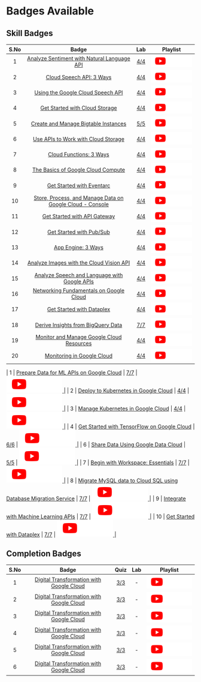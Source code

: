 # Badges Available

## Skill Badges

| S.No | Badge | Lab | Playlist |
| :--: | :---: | :-: | :------: |
| 1 | [Analyze Sentiment with Natural Language API](https://www.cloudskillsboost.google/course_templates/667) | [4/4](667/README.md) | <a href=""> <picture> <source media="(prefers-color-scheme: dark)" srcset="../assets/yt-dark.png"> <source media="(prefers-color-scheme: light)" srcset="../assets/yt-light.png"> <img alt="YouTube logo" src="../assets/yt-dark.png"></picture> </a> |
| 2 | [Cloud Speech API: 3 Ways](https://www.cloudskillsboost.google/course_templates/700) | [4/4](700/README.md) | <a href=""> <picture> <source media="(prefers-color-scheme: dark)" srcset="../assets/yt-dark.png"> <source media="(prefers-color-scheme: light)" srcset="../assets/yt-light.png"> <img alt="YouTube logo" src="../assets/yt-dark.png"></picture> </a> |
| 3 | [Using the Google Cloud Speech API](https://www.cloudskillsboost.google/course_templates/756) | [4/4](756/README.md) | <a href=""> <picture> <source media="(prefers-color-scheme: dark)" srcset="../assets/yt-dark.png"> <source media="(prefers-color-scheme: light)" srcset="../assets/yt-light.png"> <img alt="YouTube logo" src="../assets/yt-dark.png"></picture> </a> |
| 4 | [Get Started with Cloud Storage](https://www.cloudskillsboost.google/course_templates/725) | [4/4](725/README.md) | <a href=""> <picture> <source media="(prefers-color-scheme: dark)" srcset="../assets/yt-dark.png"> <source media="(prefers-color-scheme: light)" srcset="../assets/yt-light.png"> <img alt="YouTube logo" src="../assets/yt-dark.png"></picture> </a> |
| 5 | [Create and Manage Bigtable Instances](https://www.cloudskillsboost.google/course_templates/650) | [5/5](650/README.md) | <a href=""> <picture> <source media="(prefers-color-scheme: dark)" srcset="../assets/yt-dark.png"> <source media="(prefers-color-scheme: light)" srcset="../assets/yt-light.png"> <img alt="YouTube logo" src="../assets/yt-dark.png"></picture> </a> |
| 6 | [Use APIs to Work with Cloud Storage](https://www.cloudskillsboost.google/course_templates/755) | [4/4](755/README.md) | <a href=""> <picture> <source media="(prefers-color-scheme: dark)" srcset="../assets/yt-dark.png"> <source media="(prefers-color-scheme: light)" srcset="../assets/yt-light.png"> <img alt="YouTube logo" src="../assets/yt-dark.png"></picture> </a> |
| 7 | [Cloud Functions: 3 Ways](https://www.cloudskillsboost.google/course_templates/696) | [4/4](696/README.md) | <a href=""> <picture> <source media="(prefers-color-scheme: dark)" srcset="../assets/yt-dark.png"> <source media="(prefers-color-scheme: light)" srcset="../assets/yt-light.png"> <img alt="YouTube logo" src="../assets/yt-dark.png"></picture> </a> |
| 8 | [The Basics of Google Cloud Compute](https://www.cloudskillsboost.google/course_templates/754) | [4/4](754/README.md) | <a href=""> <picture> <source media="(prefers-color-scheme: dark)" srcset="../assets/yt-dark.png"> <source media="(prefers-color-scheme: light)" srcset="../assets/yt-light.png"> <img alt="YouTube logo" src="../assets/yt-dark.png"></picture> </a> |
| 9 | [Get Started with Eventarc](https://www.cloudskillsboost.google/course_templates/727) | [4/4](727/README.md) | <a href=""> <picture> <source media="(prefers-color-scheme: dark)" srcset="../assets/yt-dark.png"> <source media="(prefers-color-scheme: light)" srcset="../assets/yt-light.png"> <img alt="YouTube logo" src="../assets/yt-dark.png"></picture> </a> |
| 10 | [Store, Process, and Manage Data on Google Cloud - Console](https://www.cloudskillsboost.google/course_templates/658) | [4/4](658/README.md) | <a href=""> <picture> <source media="(prefers-color-scheme: dark)" srcset="../assets/yt-dark.png"> <source media="(prefers-color-scheme: light)" srcset="../assets/yt-light.png"> <img alt="YouTube logo" src="../assets/yt-dark.png"></picture> </a> |
| 11 | [Get Started with API Gateway](https://www.cloudskillsboost.google/course_templates/662) | [4/4](662/README.md) | <a href=""> <picture> <source media="(prefers-color-scheme: dark)" srcset="../assets/yt-dark.png"> <source media="(prefers-color-scheme: light)" srcset="../assets/yt-light.png"> <img alt="YouTube logo" src="../assets/yt-dark.png"></picture> </a> |
| 12 | [Get Started with Pub/Sub](https://www.cloudskillsboost.google/course_templates/728) | [4/4](728/README.md) | <a href=""> <picture> <source media="(prefers-color-scheme: dark)" srcset="../assets/yt-dark.png"> <source media="(prefers-color-scheme: light)" srcset="../assets/yt-light.png"> <img alt="YouTube logo" src="../assets/yt-dark.png"></picture> </a> |
| 13 | [App Engine: 3 Ways](https://www.cloudskillsboost.google/course_templates/671) | [4/4](671/README.md) | <a href=""> <picture> <source media="(prefers-color-scheme: dark)" srcset="../assets/yt-dark.png"> <source media="(prefers-color-scheme: light)" srcset="../assets/yt-light.png"> <img alt="YouTube logo" src="../assets/yt-dark.png"></picture> </a> |
| 14 | [Analyze Images with the Cloud Vision API](https://www.cloudskillsboost.google/course_templates/633) | [4/4](633/README.md) | <a href=""> <picture> <source media="(prefers-color-scheme: dark)" srcset="../assets/yt-dark.png"> <source media="(prefers-color-scheme: light)" srcset="../assets/yt-light.png"> <img alt="YouTube logo" src="../assets/yt-dark.png"></picture> </a> |
| 15 | [Analyze Speech and Language with Google APIs](https://www.cloudskillsboost.google/course_templates/634) | [4/4](634/README.md) | <a href=""> <picture> <source media="(prefers-color-scheme: dark)" srcset="../assets/yt-dark.png"> <source media="(prefers-color-scheme: light)" srcset="../assets/yt-light.png"> <img alt="YouTube logo" src="../assets/yt-dark.png"></picture> </a> |
| 16 | [Networking Fundamentals on Google Cloud](https://www.cloudskillsboost.google/course_templates/748) | [4/4](748/README.md) | <a href=""> <picture> <source media="(prefers-color-scheme: dark)" srcset="../assets/yt-dark.png"> <source media="(prefers-color-scheme: light)" srcset="../assets/yt-light.png"> <img alt="YouTube logo" src="../assets/yt-dark.png"></picture> </a> |
| 17 | [Get Started with Dataplex](https://www.cloudskillsboost.google/course_templates/726) | [4/4](726/README.md) | <a href=""> <picture> <source media="(prefers-color-scheme: dark)" srcset="../assets/yt-dark.png"> <source media="(prefers-color-scheme: light)" srcset="../assets/yt-light.png"> <img alt="YouTube logo" src="../assets/yt-dark.png"></picture> </a> |
| 18 | [Derive Insights from BigQuery Data](https://www.cloudskillsboost.google/course_templates/623) | [7/7](623/README.md) | <a href=""> <picture> <source media="(prefers-color-scheme: dark)" srcset="../assets/yt-dark.png"> <source media="(prefers-color-scheme: light)" srcset="../assets/yt-light.png"> <img alt="YouTube logo" src="../assets/yt-dark.png"></picture> </a> |
| 19 | [Monitor and Manage Google Cloud Resources](https://www.cloudskillsboost.google/course_templates/653) | [4/4](653/README.md) | <a href=""> <picture> <source media="(prefers-color-scheme: dark)" srcset="../assets/yt-dark.png"> <source media="(prefers-color-scheme: light)" srcset="../assets/yt-light.png"> <img alt="YouTube logo" src="../assets/yt-dark.png"></picture> </a> |
| 20 | [Monitoring in Google Cloud](https://www.cloudskillsboost.google/course_templates/747) | [4/4](747/README.md) | <a href=""> <picture> <source media="(prefers-color-scheme: dark)" srcset="../assets/yt-dark.png"> <source media="(prefers-color-scheme: light)" srcset="../assets/yt-light.png"> <img alt="YouTube logo" src="../assets/yt-dark.png"></picture> </a> |




| 1 | [Prepare Data for ML APIs on Google Cloud](https://www.cloudskillsboost.google/course_templates/631) | [7/7](Perform%20Foundational%20Data,%20ML,%20and%20AI%20Tasks%20in%20Google%20Cloud/README.md) | <a href=""> <picture> <source media="(prefers-color-scheme: dark)" srcset="../assets/yt-dark.png"> <source media="(prefers-color-scheme: light)" srcset="../assets/yt-light.png"> <img alt="YouTube logo" src="../assets/yt-dark.png"></picture> </a> |
| 2 | [Deploy to Kubernetes in Google Cloud](https://www.cloudskillsboost.google/course_templates/663) | [4/4](Deploy%20to%20Kubernetes%20in%20Google%20Cloud/README.md) | <a href=""> <picture> <source media="(prefers-color-scheme: dark)" srcset="../assets/yt-dark.png"> <source media="(prefers-color-scheme: light)" srcset="../assets/yt-light.png"> <img alt="YouTube logo" src="../assets/yt-dark.png"></picture> </a> |
| 3 | [Manage Kubernetes in Google Cloud](https://www.cloudskillsboost.google/course_templates/783) | [4/4](Manage%20Kubernetes%20in%20Google%20Cloud/README.md) | <a href=""> <picture> <source media="(prefers-color-scheme: dark)" srcset="../assets/yt-dark.png"> <source media="(prefers-color-scheme: light)" srcset="../assets/yt-light.png"> <img alt="YouTube logo" src="../assets/yt-dark.png"></picture> </a> |
| 4 | [Get Started with TensorFlow on Google Cloud](https://www.cloudskillsboost.google/course_templates/646) | [6/6](Get%20Started%20with%20TensorFlow%20on%20Google%20Cloud/README.md) | <a href=""> <picture> <source media="(prefers-color-scheme: dark)" srcset="../assets/yt-dark.png"> <source media="(prefers-color-scheme: light)" srcset="../assets/yt-light.png"> <img alt="YouTube logo" src="../assets/yt-dark.png"></picture> </a> |
| 6 | [Share Data Using Google Data Cloud](https://www.cloudskillsboost.google/course_templates/657) | [5/5](Share%20Data%20Using%20Google%20Data%20Cloud/README.md) | <a href=""> <picture> <source media="(prefers-color-scheme: dark)" srcset="../assets/yt-dark.png"> <source media="(prefers-color-scheme: light)" srcset="../assets/yt-light.png"> <img alt="YouTube logo" src="../assets/yt-dark.png"></picture> </a> |
| 7 | [Begin with Workspace: Essentials](https://www.cloudskillsboost.google/course_templates/676) | [7/7](Begin%20with%20Workspace%20Essentials/README.md) | <a href=""> <picture> <source media="(prefers-color-scheme: dark)" srcset="../assets/yt-dark.png"> <source media="(prefers-color-scheme: light)" srcset="../assets/yt-light.png"> <img alt="YouTube logo" src="../assets/yt-dark.png"></picture> </a> |
| 8 | [Migrate MySQL data to Cloud SQL using Database Migration Service](https://www.cloudskillsboost.google/course_templates/629) | [7/7](Migrate%20MySQL%20data%20to%20Cloud%20SQL%20using%20Database%20Migration%20Service/README.md) | <a href=""> <picture> <source media="(prefers-color-scheme: dark)" srcset="../assets/yt-dark.png"> <source media="(prefers-color-scheme: light)" srcset="../assets/yt-light.png"> <img alt="YouTube logo" src="../assets/yt-dark.png"></picture> </a> |
| 9 | [Integrate with Machine Learning APIs](https://www.cloudskillsboost.google/course_templates/631) | [7/7](Integrate%20with%20Machine%20Learning%20APIs/README.md) | <a href=""> <picture> <source media="(prefers-color-scheme: dark)" srcset="../assets/yt-dark.png"> <source media="(prefers-color-scheme: light)" srcset="../assets/yt-light.png"> <img alt="YouTube logo" src="../assets/yt-dark.png"></picture> </a> |
| 10 | [Get Started with Dataplex](https://www.cloudskillsboost.google/course_templates/726) | [7/7](Get%20Started%20with%20Dataplex/README.md) | <a href=""> <picture> <source media="(prefers-color-scheme: dark)" srcset="../assets/yt-dark.png"> <source media="(prefers-color-scheme: light)" srcset="../assets/yt-light.png"> <img alt="YouTube logo" src="../assets/yt-dark.png"></picture> </a> |


## Completion Badges

| S.No | Badge | Quiz | Lab | Playlist |
| :--: | :---: | :--: | :-: | :------: |
| 1 | [Digital Transformation with Google Cloud](https://www.cloudskillsboost.google/course_templates/266) | [3/3](Digital%20Transformation%20with%20Google%20Cloud/README.md) | - | <a href=""> <picture> <source media="(prefers-color-scheme: dark)" srcset="../assets/yt-dark.png"> <source media="(prefers-color-scheme: light)" srcset="../assets/yt-light.png"> <img alt="YouTube logo" src="../assets/yt-dark.png"></picture> </a> |
| 2 | [Digital Transformation with Google Cloud](https://www.cloudskillsboost.google/course_templates/266) | [3/3](Digital%20Transformation%20with%20Google%20Cloud/README.md) | - | <a href=""> <picture> <source media="(prefers-color-scheme: dark)" srcset="../assets/yt-dark.png"> <source media="(prefers-color-scheme: light)" srcset="../assets/yt-light.png"> <img alt="YouTube logo" src="../assets/yt-dark.png"></picture> </a> |
| 3 | [Digital Transformation with Google Cloud](https://www.cloudskillsboost.google/course_templates/266) | [3/3](Digital%20Transformation%20with%20Google%20Cloud/README.md) | - | <a href=""> <picture> <source media="(prefers-color-scheme: dark)" srcset="../assets/yt-dark.png"> <source media="(prefers-color-scheme: light)" srcset="../assets/yt-light.png"> <img alt="YouTube logo" src="../assets/yt-dark.png"></picture> </a> |
| 4 | [Digital Transformation with Google Cloud](https://www.cloudskillsboost.google/course_templates/266) | [3/3](Digital%20Transformation%20with%20Google%20Cloud/README.md) | - | <a href=""> <picture> <source media="(prefers-color-scheme: dark)" srcset="../assets/yt-dark.png"> <source media="(prefers-color-scheme: light)" srcset="../assets/yt-light.png"> <img alt="YouTube logo" src="../assets/yt-dark.png"></picture> </a> |
| 5 | [Digital Transformation with Google Cloud](https://www.cloudskillsboost.google/course_templates/266) | [3/3](Digital%20Transformation%20with%20Google%20Cloud/README.md) | - | <a href=""> <picture> <source media="(prefers-color-scheme: dark)" srcset="../assets/yt-dark.png"> <source media="(prefers-color-scheme: light)" srcset="../assets/yt-light.png"> <img alt="YouTube logo" src="../assets/yt-dark.png"></picture> </a> |
| 6 | [Digital Transformation with Google Cloud](https://www.cloudskillsboost.google/course_templates/266) | [3/3](Digital%20Transformation%20with%20Google%20Cloud/README.md) | - | <a href=""> <picture> <source media="(prefers-color-scheme: dark)" srcset="../assets/yt-dark.png"> <source media="(prefers-color-scheme: light)" srcset="../assets/yt-light.png"> <img alt="YouTube logo" src="../assets/yt-dark.png"></picture> </a> |